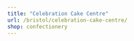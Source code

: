```yaml
---
title: "Celebration Cake Centre"
url: /bristol/celebration-cake-centre/
shop: confectionery
---
```

